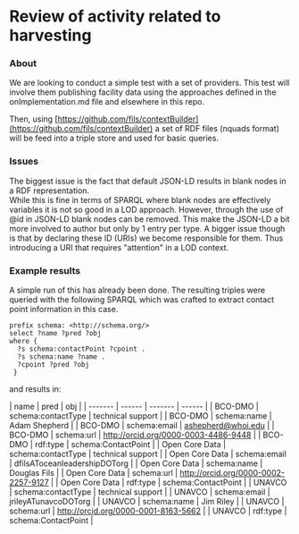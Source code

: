 # Review of activity related to harvesting


### About
We are looking to conduct a simple test with a set of providers.  This test will involve
them publishing facility data using the approaches defined in the onImplementation.md file 
and elsewhere in this repo.

Then, using [https://github.com/fils/contextBuilder](https://github.com/fils/contextBuilder) a
set of RDF files (nquads format) will be feed into a triple store and used for basic queries.


### Issues
The biggest issue is the fact that default JSON-LD results in blank nodes in a RDF representation.  
While this is fine in terms of SPARQL where blank nodes are effectively variables it is not so good in a 
LOD approach.  However, through the use of @id in JSON-LD blank nodes can be removed.  This 
make the JSON-LD a bit more involved to author but only by 1 entry per type.  A bigger issue though is
that by declaring these ID (URIs) we become responsible for them.  Thus introducing a URI that requires
"attention" in a LOD context.  

### Example results
A simple run of this has already been done.  The resulting triples were queried with the following SPARQL which 
was crafted to extract contact point information in this case.  

```
prefix schema: <http://schema.org/>
select ?name ?pred ?obj
where {
  ?s schema:contactPoint ?cpoint .
  ?s schema:name ?name .
  ?cpoint ?pred ?obj
 }
 ```

 and results in:

 
| name	 | pred	 | obj |
| ------- | ------ | ------- | ------ |
| BCO-DMO	 | schema:contactType	 | technical support |
| BCO-DMO	 | schema:name	 | Adam Shepherd |
| BCO-DMO	 | schema:email	 | ashepherd@whoi.edu |
| BCO-DMO	 | schema:url	 | <http://orcid.org/0000-0003-4486-9448> |
| BCO-DMO	 | rdf:type	 | schema:ContactPoint |
| Open Core Data	 | schema:contactType	 | technical support |
| Open Core Data	 | schema:email	 | dfilsAToceanleadershipDOTorg |
| Open Core Data	 | schema:name	 | Douglas Fils |
| Open Core Data	 | schema:url	 | <http://orcid.org/0000-0002-2257-9127> |
| Open Core Data	 | rdf:type	 | schema:ContactPoint |
| UNAVCO	 | schema:contactType	 | technical support |
| UNAVCO	 | schema:email	 | jrileyATunavcoDOTorg |
| UNAVCO	 | schema:name	 | Jim Riley |
| UNAVCO	 | schema:url	 | <http://orcid.org/0000-0001-8163-5662> |
| UNAVCO	 | rdf:type	 | schema:ContactPoint |


